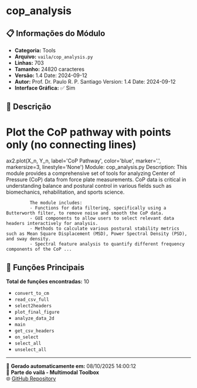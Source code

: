 # cop_analysis

## 📋 Informações do Módulo

- **Categoria:** Tools
- **Arquivo:** `vaila/cop_analysis.py`
- **Linhas:** 703
- **Tamanho:** 24820 caracteres
- **Versão:** 1.4 Date: 2024-09-12
- **Autor:** Prof. Dr. Paulo R. P. Santiago Version: 1.4 Date: 2024-09-12
- **Interface Gráfica:** ✅ Sim

## 📖 Descrição


# Plot the CoP pathway with points only (no connecting lines)
ax2.plot(X_n, Y_n, label='CoP Pathway', color='blue', marker='.', markersize=3, linestyle='None')
Module: cop_analysis.py
Description: This module provides a comprehensive set of tools for analyzing Center of Pressure (CoP) data from force plate measurements.
             CoP data is critical in understanding balance and postural control in various fields such as biomechanics, rehabilitation, and sports science.

             The module includes:
             - Functions for data filtering, specifically using a Butterworth filter, to remove noise and smooth the CoP data.
             - GUI components to allow users to select relevant data headers interactively for analysis.
             - Methods to calculate various postural stability metrics such as Mean Square Displacement (MSD), Power Spectral Density (PSD), and sway density.
             - Spectral feature analysis to quantify different frequency components of the CoP ...

## 🔧 Funções Principais

**Total de funções encontradas:** 10

- `convert_to_cm`
- `read_csv_full`
- `select2headers`
- `plot_final_figure`
- `analyze_data_2d`
- `main`
- `get_csv_headers`
- `on_select`
- `select_all`
- `unselect_all`




---

📅 **Gerado automaticamente em:** 08/10/2025 14:00:12  
🔗 **Parte do vailá - Multimodal Toolbox**  
🌐 [GitHub Repository](https://github.com/vaila-multimodaltoolbox/vaila)
